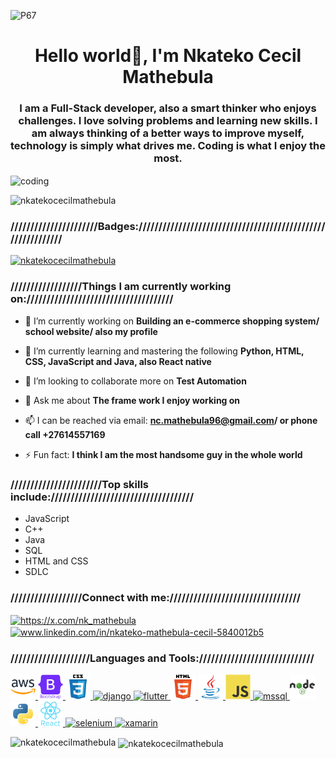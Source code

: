 ![P67](https://github.com/Nkatekocecilmathebula/Nkatekocecilmathebula/assets/171023473/b8d83602-3ef7-4842-8de5-6899aa76f85d)


<h1 align="center">Hello world👋, I'm Nkateko Cecil Mathebula</h1>
<h3 align="center">I am a Full-Stack developer, also a smart thinker who enjoys challenges. I love solving problems and learning new skills. I am always thinking of a better ways to improve myself, technology is simply what drives me. Coding is what I enjoy the most.</h3>

<img align="center" alt="coding" width="1000" height="300" src="https://miro.medium.com/v2/resize:fit:828/format:webp/1*yw0TnheAGN-LPneDaTlaxw.gif">

<p align="left"> <img src="https://komarev.com/ghpvc/?username=nkatekocecilmathebula&label=Profile%20views&color=0e75b6&style=flat" alt="nkatekocecilmathebula" /> </p>

<h3 align="left">//////////////////////Badges:////////////////////////////////////////////////////////////</h3>

<p align="left"> <a href="https://github.com/ryo-ma/github-profile-trophy"><img src="https://github-profile-trophy.vercel.app/?username=nkatekocecilmathebula" alt="nkatekocecilmathebula" /></a> </p>

<h3 align="left">//////////////////Things I am currently working on://///////////////////////////////////</h3>

- 🔭 I’m currently working on **Building an e-commerce shopping system/ school website/ also my profile**

- 🌱 I’m currently learning and mastering the following **Python, HTML, CSS, JavaScript and Java, also React native**

- 👯 I’m looking to collaborate more on **Test Automation**

- 💬 Ask me about **The frame work I enjoy working on**

- 📫 I can be reached via email: **nc.mathebula96@gmail.com/ or phone call +27614557169**

- ⚡ Fun fact: **I think I am the most handsome guy in the whole world**

<h3 align="left">///////////////////////Top skills include:////////////////////////////////////</h3>

- JavaScript
- C++
- Java
- SQL
- HTML and CSS
- SDLC

<h3 align="left">//////////////////Connect with me://///////////////////////////////</h3>
<p align="left">
<a href="https://twitter.com/https://x.com/nk_mathebula" target="blank"><img align="center" src="https://raw.githubusercontent.com/rahuldkjain/github-profile-readme-generator/master/src/images/icons/Social/twitter.svg" alt="https://x.com/nk_mathebula" height="30" width="40" /></a>
<a href="https://linkedin.com/in/www.linkedin.com/in/nkateko-mathebula-cecil-5840012b5" target="blank"><img align="center" src="https://raw.githubusercontent.com/rahuldkjain/github-profile-readme-generator/master/src/images/icons/Social/linked-in-alt.svg" alt="www.linkedin.com/in/nkateko-mathebula-cecil-5840012b5" height="30" width="40" /></a>
</p>

<h3 align="left">////////////////////Languages and Tools://///////////////////////////</h3>
<p align="left"> <a href="https://aws.amazon.com" target="_blank" rel="noreferrer"> <img src="https://raw.githubusercontent.com/devicons/devicon/master/icons/amazonwebservices/amazonwebservices-original-wordmark.svg" alt="aws" width="40" height="40"/> </a> <a href="https://getbootstrap.com" target="_blank" rel="noreferrer"> <img src="https://raw.githubusercontent.com/devicons/devicon/master/icons/bootstrap/bootstrap-plain-wordmark.svg" alt="bootstrap" width="40" height="40"/> </a> <a href="https://www.w3schools.com/css/" target="_blank" rel="noreferrer"> <img src="https://raw.githubusercontent.com/devicons/devicon/master/icons/css3/css3-original-wordmark.svg" alt="css3" width="40" height="40"/> </a> <a href="https://www.djangoproject.com/" target="_blank" rel="noreferrer"> <img src="https://cdn.worldvectorlogo.com/logos/django.svg" alt="django" width="40" height="40"/> </a> <a href="https://flutter.dev" target="_blank" rel="noreferrer"> <img src="https://www.vectorlogo.zone/logos/flutterio/flutterio-icon.svg" alt="flutter" width="40" height="40"/> </a> <a href="https://www.w3.org/html/" target="_blank" rel="noreferrer"> <img src="https://raw.githubusercontent.com/devicons/devicon/master/icons/html5/html5-original-wordmark.svg" alt="html5" width="40" height="40"/> </a> <a href="https://www.java.com" target="_blank" rel="noreferrer"> <img src="https://raw.githubusercontent.com/devicons/devicon/master/icons/java/java-original.svg" alt="java" width="40" height="40"/> </a> <a href="https://developer.mozilla.org/en-US/docs/Web/JavaScript" target="_blank" rel="noreferrer"> <img src="https://raw.githubusercontent.com/devicons/devicon/master/icons/javascript/javascript-original.svg" alt="javascript" width="40" height="40"/> </a> <a href="https://www.microsoft.com/en-us/sql-server" target="_blank" rel="noreferrer"> <img src="https://www.svgrepo.com/show/303229/microsoft-sql-server-logo.svg" alt="mssql" width="40" height="40"/> </a> <a href="https://nodejs.org" target="_blank" rel="noreferrer"> <img src="https://raw.githubusercontent.com/devicons/devicon/master/icons/nodejs/nodejs-original-wordmark.svg" alt="nodejs" width="40" height="40"/> </a> <a href="https://www.python.org" target="_blank" rel="noreferrer"> <img src="https://raw.githubusercontent.com/devicons/devicon/master/icons/python/python-original.svg" alt="python" width="40" height="40"/> </a> <a href="https://reactjs.org/" target="_blank" rel="noreferrer"> <img src="https://raw.githubusercontent.com/devicons/devicon/master/icons/react/react-original-wordmark.svg" alt="react" width="40" height="40"/> </a> <a href="https://www.selenium.dev" target="_blank" rel="noreferrer"> <img src="https://raw.githubusercontent.com/detain/svg-logos/780f25886640cef088af994181646db2f6b1a3f8/svg/selenium-logo.svg" alt="selenium" width="40" height="40"/> </a> <a href="https://dotnet.microsoft.com/apps/xamarin" target="_blank" rel="noreferrer"> <img src="https://raw.githubusercontent.com/detain/svg-logos/780f25886640cef088af994181646db2f6b1a3f8/svg/xamarin.svg" alt="xamarin" width="40" height="40"/> </a> </p>

<p><img align="left" src="https://github-readme-stats.vercel.app/api/top-langs?username=nkatekocecilmathebula&show_icons=true&locale=en&layout=compact" alt="nkatekocecilmathebula" /></p>

<p>&nbsp;<img align="center" src="https://github-readme-stats.vercel.app/api?username=nkatekocecilmathebula&show_icons=true&locale=en" alt="nkatekocecilmathebula" /></p>
